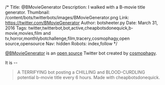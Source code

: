 /*
Title: @BMovieGenerator
Description: I walked with a B-movie title generator.
Thumbnail: /content/bots/twitterbots/images/BMovieGenerator.png
Link: https://twitter.com/BMovieGenerator
Author: botsheeter.py
Date: March 31, 2016
Tags: twitter,twitterbot,bot,active,cheapbotsdonequick,b-movie,movies,film and tv,horror,monthlybotchallenge,film,tracery,cosmophagy,open source,opensource
Nav: hidden
Robots: index,follow
*/

[@BMovieGenerator](https://twitter.com/BMovieGenerator) is an [open source](http://cheapbotsdonequick.com/source/BMovieGenerator) Twitter bot created by [cosmophagy](http://cosmophagy.tumblr.com). 

It is --

> A TERRIFYING bot posting a CHILLING and BLOOD-CURDLING potential b-movie title every 6 hours. Made with cheapbotsdonequick. 

